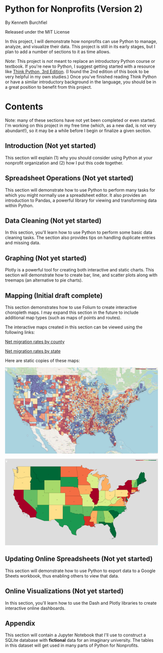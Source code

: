 # Python for Nonprofits (Version 2)

By Kenneth Burchfiel

Released under the MIT License

In this project, I will demonstrate how nonprofits can use Python to manage, analyze, and visualize their data. This project is still in its early stages, but I plan to add a number of sections to it as time allows.

*Note*: This project is *not* meant to replace an introductory Python course or textbook. If you're new to Python, I suggest getting started with a resource like [Think Python, 3rd Edition](https://greenteapress.com/wp/think-python-3rd-edition/). (I found the 2nd edition of this book to be very helpful in my own studies.) Once you've finished reading Think Python or have a similar introductory background in the language, you should be in a great position to benefit from this project.

# Contents

Note: many of these sections have not yet been completed or even started. I'm working on this project in my free time (which, as a new dad, is not very abundant!), so it may be a while before I begin or finalize a given section.

## Introduction (Not yet started)

This section will explain (1) why you should consider using Python at your nonprofit organization and (2) how I put this code together.

## Spreadsheet Operations (Not yet started)

This section will demonstrate how to use Python to perform many tasks for which you might normally use a spreadsheet editor. It also provides an introduction to Pandas, a powerful library for viewing and transforming data within Python.

## Data Cleaning (Not yet started)

In this section, you'll learn how to use Python to perform some basic data cleaning tasks. The section also provides tips on handling duplicate entries and missing data.

## Graphing (Not yet started)

Plotly is a powerful tool for creating both interactive and static charts. This section will demonstrate how to create bar, line, and scatter plots along with treemaps (an alternative to pie charts).

## Mapping (Initial draft complete)

This section demonstrates how to use Folium to create interactive choropleth maps. I may expand this section in the future to include additional map types (such as maps of points and routes).

The interactive maps created in this section can be viewed using the following links:

[Net migration rates by county](https://sites.google.com/view/pfn2-choropleth-maps/net-migration-by-county)

[Net migration rates by state](https://sites.google.com/view/pfn2-choropleth-maps/net-migration-by-state?authuser=0)

Here are static copies of these maps:

![](https://raw.githubusercontent.com/kburchfiel/pfn_2/main/Mapping/map_screenshots/net_migration_rate_county_2020-2023.png)

![](https://raw.githubusercontent.com/kburchfiel/pfn_2/main/Mapping/map_screenshots/net_migration_rate_state_2020-2023.png)


## Updating Online Spreadsheets (Not yet started)

This section will demonstrate how to use Python to export data to a Google Sheets workbook, thus enabling others to view that data.

## Online Visualizations (Not yet started)

In this section, you'll learn how to use the Dash and Plotly libraries to create interactive online dashboards.

## Appendix

This section will contain a Jupyter Notebook that I'll use to construct a SQLite database with **fictional** data for an imaginary university. The tables in this dataset will get used in many parts of Python for Nonprofits.